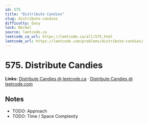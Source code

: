 ```yaml
--- 
id: 575
title: "Distribute Candies"
slug: distribute-candies
difficulty: Easy
lock: Normal
source: leetcode.ca
leetcode_ca_url: https://leetcode.ca/all/575.html
leetcode_url: https://leetcode.com/problems/distribute-candies/
---
```


# 575. Distribute Candies

**Links:** [Distribute Candies @ leetcode.ca](https://leetcode.ca/all/575.html) · [Distribute Candies @ leetcode.com](https://leetcode.com/problems/distribute-candies/)

## Notes
- TODO: Approach
- TODO: Time / Space Complexity
